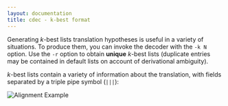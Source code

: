 ```yaml
---
layout: documentation
title: cdec - k-best format
---
```


Generating *k*-best lists translation hypotheses is useful in a variety of situations. To produce them, you can invoke the decoder with the `-k N` option. Use the `-r` option to obtain **unique** *k*-best lists (duplicate entries may be contained in default lists on account of derivational ambiguity).

*k*-best lists contain a variety of information about the translation, with fields separated by a triple pipe symbol (`|||`):

![Alignment Example](/img/kbest.png)

